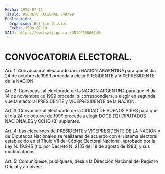```yaml
---
Fecha: 1999-07-14
Título: DECRETO NACIONAL 749/99
Publicación:
  Organismo: Boletín Oficial
  Fecha: 1999-07-19
SAIJ: https://www.saij.gob.ar/DN19990000749
---
```

# CONVOCATORIA ELECTORAL.

<a id="1"></a>
Art. 1: Convócase  al  electorado  de la NACION ARGENTINA para que  el día 24 de octubre de 1999 proceda  a  elegir  PRESIDENTE  y VICEPRESIDENTE de la NACION.

<a id="2"></a>
Art. 2: Convócase al electorado de la NACION ARGENTINA para que el día 14 de noviembre de 1999 proceda, si correspondiera, a elegir en segunda  vuelta  electoral PRESIDENTE y VICEPRESIDENTE de la NACION.

<a id="3"></a>
Art. 3: Convócase  al electorado de la CIUDAD DE BUENOS AIRES para que  el día 24 de octubre  de  1999  proceda  a  elegir  DOCE  (12) DIPUTADOS NACIONALES y OCHO (8) suplentes.

<a id="4"></a>
Art. 4: Las elecciones de PRESIDENTE y VICEPRESIDENTE DE LA NACION y de Diputados  Nacionales  se realizarán de acuerdo con el sistema electoral  establecido  en  el  Título  VII  del  Código Electoral Nacional, aprobado por la Ley N. 19.945 (t.o. por Decreto N. 2135 del 18 de agosto de 1983) y sus modificatorias.

<a id="5"></a>
Art. 5: Comuníquese, publíquese,  dése a la Dirección Nacional del Registro  Oficial  y  archívese.